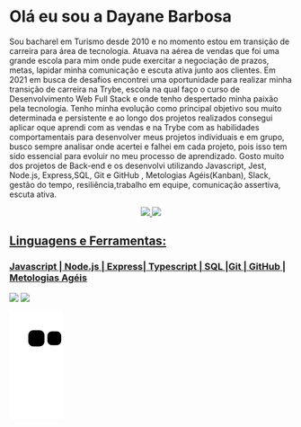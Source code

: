# Olá eu sou a Dayane Barbosa

Sou bacharel em Turismo desde  2010 e no momento estou em transição de carreira para área de tecnologia.
Atuava na aérea de vendas que foi uma grande escola para mim onde pude exercitar a  negociação de prazos, metas, lapidar minha comunicação e escuta ativa junto aos clientes.
Em 2021  em busca de desafios  encontrei uma  oportunidade para realizar minha transição de carreira na Trybe, escola na qual faço o curso de  Desenvolvimento Web Full Stack  e onde tenho despertado minha paixão pela tecnologia. 
Tenho minha evolução como principal objetivo sou muito determinada e persistente e  ao longo dos projetos realizados consegui aplicar oque aprendi com as vendas e na Trybe com as habilidades comportamentais para desenvolver meus projetos individuais e em grupo, busco sempre analisar onde acertei e falhei em cada projeto, pois isso tem sido essencial para evoluir no meu processo de aprendizado.
Gosto muito dos projetos de Back-end e os desenvolvi utilizando Javascript, Jest, Node.js, Express,SQL, Git e GitHub , Metologias Agéis(Kanban), Slack, gestão do tempo, resiliência,trabalho em equipe, comunicação assertiva, escuta ativa.

<div align="center">
  <a href="https://github.com/DAYANE1130">
  <img height="180em" src="https://github-readme-stats.vercel.app/api?username=dayane1130&show_icons=true&theme=dracula&include_all_commits=true&count_private=true"/>
  <img height="180em" src="https://github-readme-stats.vercel.app/api/top-langs/?username=dayane1130&layout=compact&langs_count=7&theme=dracula"/>
</div>

<h2>
Linguagens e Ferramentas:
</h2> 
<h3>
Javascript | Node.js | Express| Typescript | SQL |Git | GitHub | Metologias Agéis
</h3>

<div> 
  <a href = "mailto:dayanebmartins@gmail.com"><img src="https://img.shields.io/badge/-Gmail-%23333?style=for-the-badge&logo=gmail&logoColor=white" target="_blank"></a>
  <a href=https://www.linkedin.com/in/barbosa-dayane/ target="_blank"><img src="https://img.shields.io/badge/-LinkedIn-%230077B5?style=for-the-badge&logo=linkedin&logoColor=white" target="_blank"></a> 
 
  ![Snake animation](https://github.com/rafaballerini/rafaballerini/blob/output/github-contribution-grid-snake.svg)
 
</div>
